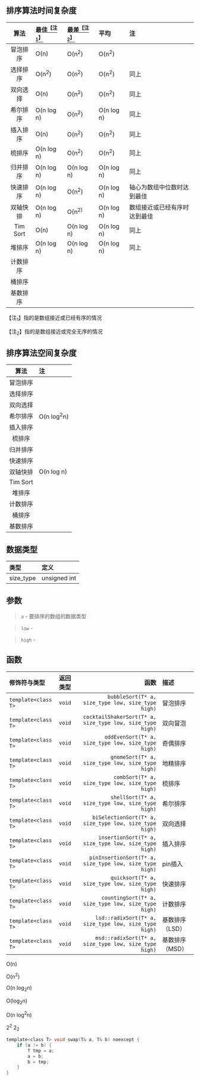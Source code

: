 ## 排序算法时间复杂度
| 算法 | 最佳<a href="#id"><sup>【注<sub>1</sub>】</sup></a> | 最差<a href="#id2"><sup>【注<sub>2</sub>】</sup></a> | 平均 | 注 |
|:--:|:-|:-|:-|:-|
| 冒泡排序 | O(n)             | O(n<sup>2</sup>) | O(n<sup>2</sup>) |  |
| 选择排序 | O(n<sup>2</sup>) | O(n<sup>2</sup>) | O(n<sup>2</sup>) | 同上 |
| 双向选择 | O(n)             | O(n<sup>2</sup>) | O(n<sup>2</sup>) | 同上 |
| 希尔排序 | O(n log n)       | O(n<sup>2</sup>) | O(n log n)       | 同上 |
| 插入排序 | O(n)             | O(n<sup>2</sup>) | O(n<sup>2</sup>) | 同上 |
| 梳排序   | O(n log n)       | O(n<sup>2</sup>) | O(n<sup>2</sup>) | 同上 |
| 归并排序 | O(n log n)       | O(n log n)       | O(n log n)       | 同上 |
| 快速排序 | O(n log n)       | O(n<sup>2</sup>) | O(n log n)       | 轴心为数组中位数时达到最佳 |
| 双轴快排 | O(n log n)       | O(n<sup>2</sub>) | O(n log n)       |数组接近或已经有序时达到最佳
| Tim Sort | O(n)             | O(n log n)      | O(n log n)       | 同上 |
| 堆排序   | O(n log n)       | O(n log n)       | O(n log n)       | 同上 |
| 计数排序 |  | | |
| 桶排序 ||||
| 基数排序||||
<p id="id">【注<sub>1</sub>】指的是数组接近或已经有序的情况</p>
<p id="id2">【注<sub>2</sub>】指的是数组接近或完全无序的情况</p>

## 排序算法空间复杂度
| 算法 | 注 |
|:--:|:-|
| 冒泡排序 |
| 选择排序 |
| 双向选择 |
| 希尔排序 | O(n log<sup>2</sup>n) |
| 插入排序 |  
| 梳排序   |
| 归并排序 |
| 快速排序 |
| 双轴快排 | O(n log n) |
| Tim Sort|
| 堆排序   |
| 计数排序 |
| 桶排序   |
| 基数排序 |

## 数据类型
| 类型 |  定义  |
|:--------|:------|
| size_type| unsigned int |

## 参数
> `a` - 要排序的数组的数据类型

> `low` - 

> `high` -

## 函数
| 修饰符与类型 | 返回类型 | 函数 | 描述 |
|:----------|:-- |-----:|:------|
| `template<class T>` | `void` | `        bubbleSort(T* a, size_type low, size_type high)` | 冒泡排序 |
| `template<class T>` | `void` | `cocktailShakerSort(T* a, size_type low, size_type high)` | 双向冒泡 |
| `template<class T>` | `void` | `       oddEvenSort(T* a, size_type low, size_type high)` | 奇偶排序 |
| `template<class T>` | `void` | `         gnomeSort(T* a, size_type low, size_type high)` | 地精排序 |
| `template<class T>` | `void` | `          combSort(T* a, size_type low, size_type high)` | 梳排序 |
| `template<class T>` | `void` | `         shellSort(T* a, size_type low, size_type high)` | 希尔排序 |
| `template<class T>` | `void` | `   biSelectionSort(T* a, size_type low, size_type high)` | 双向选择 |
| `template<class T>` | `void` | `     insertionSort(T* a, size_type low, size_type high)` | 插入排序 |
| `template<class T>` | `void` | `  pinInsertionSort(T* a, size_type low, size_type high)` | pin插入 |
| `template<class T>` | `void` | `         quicksort(T* a, size_type low, size_type high)` | 快速排序 |
| `template<class T>` | `void` | `      countingSort(T* a, size_type low, size_type high)` | 计数排序 |
| `template<class T>` | `void` | `    lsd::radixSort(T* a, size_type low, size_type high)` | 基数排序（LSD） |
| `template<class T>` | `void` | `    msd::radixSort(T* a, size_type low, size_type high)` | 基数排序（MSD） |



O(n)

O(n<sup>2</sup>)

O(n log<sub>2</sub>n)

O(log<sub>2</sub>n)

O(n log<sup>2</sup>n)

2<sup>2</sup>
2<sub>2</sub>
```C
template<class T> void swap(T& a, T& b) noexcept {
    if (a != b) {
        T tmp = a;
        a = b;
        b = tmp;
    }
}
```
